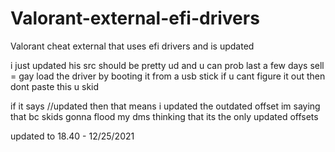 # Valorant-external-efi-drivers
Valorant cheat external that uses efi drivers and is updated


i just updated his src
should be pretty ud and u can prob last a few days
sell = gay
load the driver by booting it from a usb stick
if u cant figure it out then dont paste this u skid

if it says //updated then that means i updated the outdated offset 
im saying that bc skids gonna flood my dms thinking that its the only updated offsets

updated to 18.40 - 12/25/2021

